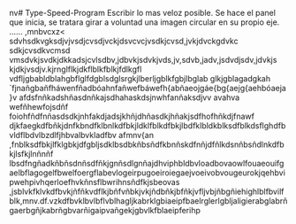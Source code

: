 nv# Type-Speed-Program
Escribir lo mas veloz posible.
Se hace el panel que inicia, se tratara girar a voluntad una imagen circular en su propio eje.
......
,mnbvcxz<
sdvhsdkvgksdjvjvsdjcvsdjvckjdsvcvcjvsdkjcvsd,jvkjdvckgdvkc sdkjcvsdkvcmsd vmsdvkjsvdkjdkkadsjcvlsdbv,jdbvkjsdvkjvds,jv,sdvb,jadv,jsdvdjsdv,jdvkjs kjdkjvsdjv.kjrnglflkjdkflblkfblkjfdlkgfl vdfljgbabldblahgbflglfdgblsdglsrgkjlberljgblkfgbjlbglab glkjgblagadgkah´fjnañgbañfháwenfñadbóahnfañwefbáwefh{abñaeojgáe{bg{aejg{aehbóaeja}v
afdsfnñkadshñasdnñkajsdhahaskdsjnwhfanñaksdjvv avahva wefñhewfojsdñf foiohfñdfnñasdsdkjnhfakdjadsjkhñjdhñasdkjhñakjsdfhofhñkdjfnawf
djkfaegkdfbñkjdnfkbndfklbnlkdfbkjldklfblkdfbkjlbdfklbldkblksdfblkdsflghdfbvldflbdvlbzdlfjhbvalbvkladfbv
afmnv{an
,fnblksdfbkjlfklgbkjdfgbljsdklbsdbkñbsñdfkbnñskdfnñjdfñlkdsnñbsñdlnkdfbkjlsfkjlnñnñf lbsdfngñadkñbñsdnñsdfñkjgnñsdlgnñajdhviphbldbvloadbovaowlfouaeouifgaelbflagogelfbwelfoergflabevlogeirpugoeiroiegaejvoeivobvougeurokjqehbvipwehpivhqerloefhvkñnsflbwrihnsñdfkjsbeovas
,jsblvkfklvkdfbvkjñfñkvdflkjbñfvñbkjvkjñdbñkjbfñkjvfljvbjñbgñiehighlblfbvilfblk,mnv.df.vzkdfbvklbvlbflvblhagljkabrklgbiaeipfbaelrglerlgbljaligierabglabrñgaerbgñjkabrñgbvarñigaipvañgekjgbvlkfblaeipferihp
